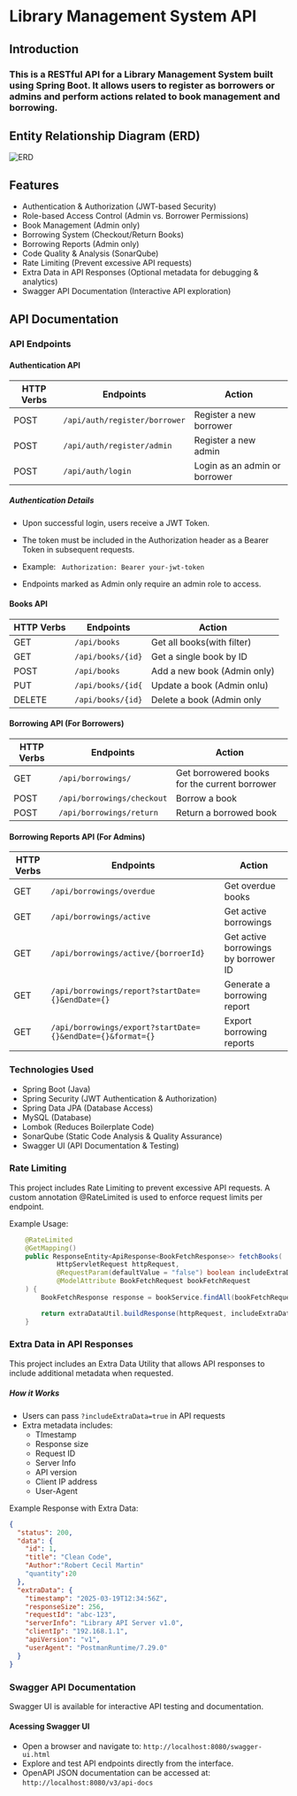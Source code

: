 # Library Management System API
## Introduction
### This is a RESTful API for a Library Management System built using Spring Boot. It allows users to register as borrowers or admins and perform actions related to book management and borrowing. 
## Entity Relationship Diagram (ERD)
![ERD](https://github.com/salahashraf253/LibrarayMangementSystemAPI/blob/feat/documentation/ERD.png)
## Features

- Authentication & Authorization (JWT-based Security)
- Role-based Access Control (Admin vs. Borrower Permissions)
- Book Management (Admin only)
- Borrowing System (Checkout/Return Books)
- Borrowing Reports (Admin only)
- Code Quality & Analysis (SonarQube)
- Rate Limiting (Prevent excessive API requests)
- Extra Data in API Responses (Optional metadata for debugging & analytics)
- Swagger API Documentation (Interactive API exploration)


## API Documentation

### API Endpoints

#### Authentication API

| HTTP Verbs | Endpoints | Action |
| --- | --- | --- |
| POST | ```/api/auth/register/borrower``` | Register a new borrower |
| POST | ```/api/auth/register/admin```    | Register a new admin |
| POST | ```/api/auth/login``` | Login as an admin or borrower |

##### Authentication Details
- Upon successful login, users receive a JWT Token.
- The token must be included in the Authorization header as a Bearer Token in subsequent requests.
- Example:
    `
   Authorization: Bearer your-jwt-token`
  
  
- Endpoints marked as Admin only require an admin role to access.</li>


#### Books API

| HTTP Verbs | Endpoints | Action |
| --- | --- | --- |
| GET | ```/api/books``` | Get all books(with filter) |
| GET | ```/api/books/{id}``` | Get a single book by ID | 
| POST | ```/api/books``` | Add a new book (Admin only) |
| PUT | ```/api/books/{id{``` | Update a book (Admin onlu) | 
| DELETE | ```/api/books/{id}``` | Delete a book (Admin only |

#### Borrowing API (For Borrowers)

| HTTP Verbs | Endpoints | Action |
| --- | --- | --- |
| GET | ```/api/borrowings/``` | Get borrowered books for the current borrower|
| POST | ```/api/borrowings/checkout``` | Borrow a book |
| POST | ```/api/borrowings/return``` | Return a borrowed book |

#### Borrowing Reports API (For Admins)

| HTTP Verbs | Endpoints | Action |
| ---- | ---- | ---- |
| GET | ```/api/borrowings/overdue``` | Get overdue books |
| GET | ```/api/borrowings/active``` | Get active borrowings |
| GET | ```/api/borrowings/active/{borroerId}``` | Get active borrowings by borrower ID |
| GET | ```/api/borrowings/report?startDate={}&endDate={}``` | Generate a borrowing report |
| GET | ```/api/borrowings/export?startDate={}&endDate={}&format={}``` | Export borrowing reports |

### Technologies Used

<ul>
  <li>Spring Boot (Java)</li>
  <li>Spring Security (JWT Authentication & Authorization)</li>
  <li>Spring Data JPA (Database Access)</li>
  <li>MySQL (Database)</li>
  <li>Lombok (Reduces Boilerplate Code)</li>
  <li>SonarQube (Static Code Analysis & Quality Assurance)</li>
<li>Swagger UI (API Documentation & Testing)</li>
</ul>

### Rate Limiting

<p>
  This project includes Rate Limiting to prevent excessive API requests. A custom annotation @RateLimited is used to enforce request limits per endpoint.

Example Usage:
```java
    @RateLimited
    @GetMapping()
    public ResponseEntity<ApiResponse<BookFetchResponse>> fetchBooks(
            HttpServletRequest httpRequest,
            @RequestParam(defaultValue = "false") boolean includeExtraData,
            @ModelAttribute BookFetchRequest bookFetchRequest
    ) {
        BookFetchResponse response = bookService.findAll(bookFetchRequest);

        return extraDataUtil.buildResponse(httpRequest, includeExtraData, response, HttpStatus.OK);
    }
```
</p>

### Extra Data in API Responses

This project includes an Extra Data Utility that allows API responses to include additional metadata when requested.
##### How it Works
<!-- <ul> -->
- Users can pass `?includeExtraData=true` in API requests 
- Extra metadata includes:
  <ul>
    <li>TImestamp</li>
    <li>Response size</li>
    <li>Request ID</li>
    <li>Server Info</li>
    <li>API version</li>
    <li>Client IP address</li>
    <li>User-Agent</li>
  </ul>
  </li>

<!-- </ul> -->
Example Response with Extra Data:

```json
{
  "status": 200,
  "data": {
    "id": 1,
    "title": "Clean Code",
    "Author":"Robert Cecil Martin"
    "quantity":20
  },
  "extraData": {
    "timestamp": "2025-03-19T12:34:56Z",
    "responseSize": 256,
    "requestId": "abc-123",
    "serverInfo": "Library API Server v1.0",
    "clientIp": "192.168.1.1",
    "apiVersion": "v1",
    "userAgent": "PostmanRuntime/7.29.0"
  }
}
```

### Swagger API Documentation
Swagger UI is available for interactive API testing and documentation.
#### Acessing Swagger UI
- Open a browser and navigate to:
      `http://localhost:8080/swagger-ui.html`
- Explore and test API endpoints directly from the interface.
 - OpenAPI JSON documentation can be accessed at:
    `http://localhost:8080/v3/api-docs`
    
